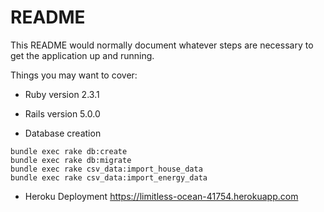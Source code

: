 # README

This README would normally document whatever steps are necessary to get the
application up and running.

Things you may want to cover:

* Ruby version
2.3.1
* Rails version
5.0.0

* Database creation
```
bundle exec rake db:create
bundle exec rake db:migrate
bundle exec rake csv_data:import_house_data
bundle exec rake csv_data:import_energy_data
```
* Heroku Deployment
https://limitless-ocean-41754.herokuapp.com
